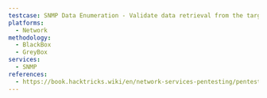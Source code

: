 ```yaml
---
testcase: SNMP Data Enumeration - Validate data retrieval from the target using valid community strings with snmpwalk or snmpbulkwalk to dump system info, network interfaces, users, uptime, running processes, etc
platforms: 
  - Network
methodology: 
  - BlackBox
  - GreyBox
services:
  - SNMP
references:
  - https://book.hacktricks.wiki/en/network-services-pentesting/pentesting-snmp/index.html
---
```


